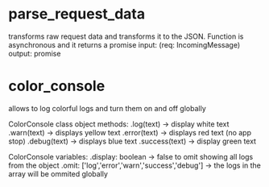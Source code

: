 # parse_request_data
transforms raw request data and transforms it to the JSON.
Function is asynchronous and it returns a promise
input: (req: IncomingMessage)
output: promise<JSON>


# color_console
allows to log colorful logs and turn them on and off globally

ColorConsole class object methods:
.log(text) -> display white text
.warn(text) -> displays yellow text
.error(text) -> displays red text (no app stop)
.debug(text) -> displays blue text
.success(text) -> display green text

ColorConsole variables:
.display: boolean -> false to omit showing all logs from the object
.omit: ['log','error','warn','success','debug'] -> the logs in the array will be ommited globally